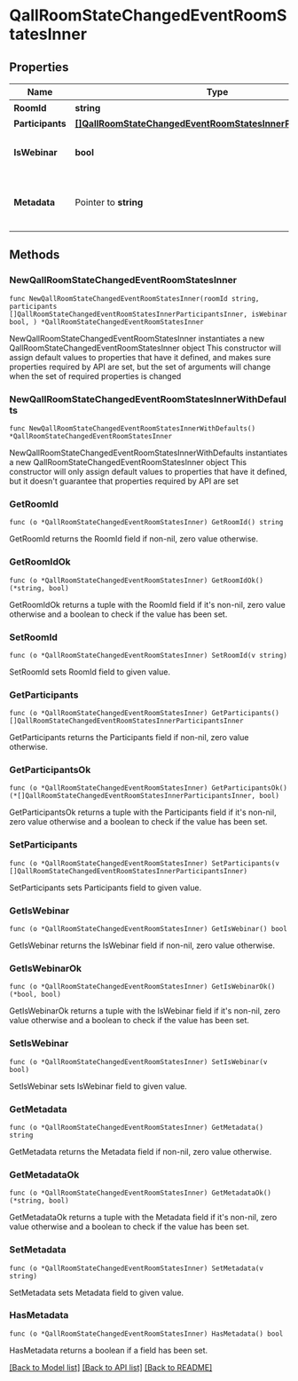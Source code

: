 # QallRoomStateChangedEventRoomStatesInner

## Properties

Name | Type | Description | Notes
------------ | ------------- | ------------- | -------------
**RoomId** | **string** | ルームのID | 
**Participants** | [**[]QallRoomStateChangedEventRoomStatesInnerParticipantsInner**](QallRoomStateChangedEventRoomStatesInnerParticipantsInner.md) |  | 
**IsWebinar** | **bool** | ウェビナールームかどうか | 
**Metadata** | Pointer to **string** | ルームに関連付けられたカスタム属性 | [optional] 

## Methods

### NewQallRoomStateChangedEventRoomStatesInner

`func NewQallRoomStateChangedEventRoomStatesInner(roomId string, participants []QallRoomStateChangedEventRoomStatesInnerParticipantsInner, isWebinar bool, ) *QallRoomStateChangedEventRoomStatesInner`

NewQallRoomStateChangedEventRoomStatesInner instantiates a new QallRoomStateChangedEventRoomStatesInner object
This constructor will assign default values to properties that have it defined,
and makes sure properties required by API are set, but the set of arguments
will change when the set of required properties is changed

### NewQallRoomStateChangedEventRoomStatesInnerWithDefaults

`func NewQallRoomStateChangedEventRoomStatesInnerWithDefaults() *QallRoomStateChangedEventRoomStatesInner`

NewQallRoomStateChangedEventRoomStatesInnerWithDefaults instantiates a new QallRoomStateChangedEventRoomStatesInner object
This constructor will only assign default values to properties that have it defined,
but it doesn't guarantee that properties required by API are set

### GetRoomId

`func (o *QallRoomStateChangedEventRoomStatesInner) GetRoomId() string`

GetRoomId returns the RoomId field if non-nil, zero value otherwise.

### GetRoomIdOk

`func (o *QallRoomStateChangedEventRoomStatesInner) GetRoomIdOk() (*string, bool)`

GetRoomIdOk returns a tuple with the RoomId field if it's non-nil, zero value otherwise
and a boolean to check if the value has been set.

### SetRoomId

`func (o *QallRoomStateChangedEventRoomStatesInner) SetRoomId(v string)`

SetRoomId sets RoomId field to given value.


### GetParticipants

`func (o *QallRoomStateChangedEventRoomStatesInner) GetParticipants() []QallRoomStateChangedEventRoomStatesInnerParticipantsInner`

GetParticipants returns the Participants field if non-nil, zero value otherwise.

### GetParticipantsOk

`func (o *QallRoomStateChangedEventRoomStatesInner) GetParticipantsOk() (*[]QallRoomStateChangedEventRoomStatesInnerParticipantsInner, bool)`

GetParticipantsOk returns a tuple with the Participants field if it's non-nil, zero value otherwise
and a boolean to check if the value has been set.

### SetParticipants

`func (o *QallRoomStateChangedEventRoomStatesInner) SetParticipants(v []QallRoomStateChangedEventRoomStatesInnerParticipantsInner)`

SetParticipants sets Participants field to given value.


### GetIsWebinar

`func (o *QallRoomStateChangedEventRoomStatesInner) GetIsWebinar() bool`

GetIsWebinar returns the IsWebinar field if non-nil, zero value otherwise.

### GetIsWebinarOk

`func (o *QallRoomStateChangedEventRoomStatesInner) GetIsWebinarOk() (*bool, bool)`

GetIsWebinarOk returns a tuple with the IsWebinar field if it's non-nil, zero value otherwise
and a boolean to check if the value has been set.

### SetIsWebinar

`func (o *QallRoomStateChangedEventRoomStatesInner) SetIsWebinar(v bool)`

SetIsWebinar sets IsWebinar field to given value.


### GetMetadata

`func (o *QallRoomStateChangedEventRoomStatesInner) GetMetadata() string`

GetMetadata returns the Metadata field if non-nil, zero value otherwise.

### GetMetadataOk

`func (o *QallRoomStateChangedEventRoomStatesInner) GetMetadataOk() (*string, bool)`

GetMetadataOk returns a tuple with the Metadata field if it's non-nil, zero value otherwise
and a boolean to check if the value has been set.

### SetMetadata

`func (o *QallRoomStateChangedEventRoomStatesInner) SetMetadata(v string)`

SetMetadata sets Metadata field to given value.

### HasMetadata

`func (o *QallRoomStateChangedEventRoomStatesInner) HasMetadata() bool`

HasMetadata returns a boolean if a field has been set.


[[Back to Model list]](../README.md#documentation-for-models) [[Back to API list]](../README.md#documentation-for-api-endpoints) [[Back to README]](../README.md)


